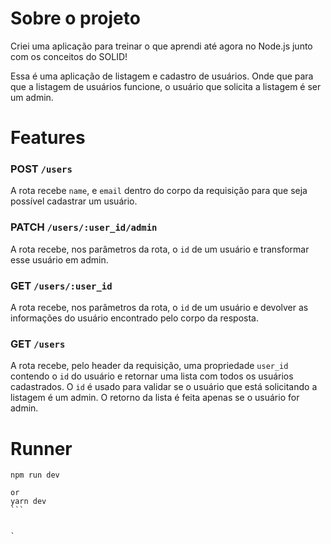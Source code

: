 # Sobre o projeto
Criei uma aplicação para treinar o que aprendi até agora no Node.js junto com os conceitos do SOLID!

Essa é uma aplicação de listagem e cadastro de usuários.
Onde que para que a listagem de usuários funcione, o usuário que solicita a listagem é ser um admin.

# Features
### POST `/users`

A rota recebe `name`, e `email` dentro do corpo da requisição para que seja possível cadastrar um usuário.

### PATCH `/users/:user_id/admin`

A rota recebe, nos parâmetros da rota, o `id` de um usuário e transformar esse usuário em admin.

### GET `/users/:user_id`

A rota recebe, nos parâmetros da rota, o `id` de um usuário e devolver as informações do usuário encontrado pelo corpo da resposta.

### GET `/users`

A rota recebe, pelo header da requisição, uma propriedade `user_id` contendo o `id` do usuário e retornar uma lista com todos os usuários cadastrados. O `id` é usado para validar se o usuário que está solicitando a listagem é um admin. O retorno da lista é feita apenas se o usuário for admin.

# Runner

````
npm run dev

or
yarn dev
```


`